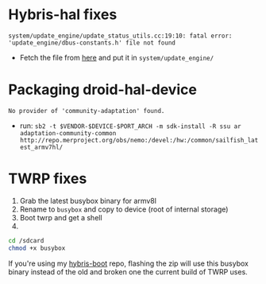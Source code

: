 # Hybris-hal fixes
```
system/update_engine/update_status_utils.cc:19:10: fatal error: 'update_engine/dbus-constants.h' file not found
```
* Fetch the file from [here](https://gist.github.com/calebccff/8ad08f58f83ac9cd506484e3f4d23cbb) and put it in `system/update_engine/`

# Packaging droid-hal-device
```
No provider of 'community-adaptation' found.
```
* run: `sb2 -t $VENDOR-$DEVICE-$PORT_ARCH -m sdk-install -R ssu ar adaptation-community-common http://repo.merproject.org/obs/nemo:/devel:/hw:/common/sailfish_latest_armv7hl/`

# TWRP fixes

1. Grab the latest busybox binary for armv8l
2. Rename to `busybox` and copy to device (root of internal storage)
3. Boot twrp and get a shell
4. 
```sh
cd /sdcard
chmod +x busybox
```

If you're using my [hybris-boot](https://github.com/sailfish-oneplus6/hybris-boot) repo, flashing the zip will use this busybox binary instead of the old and broken one the current build of TWRP uses.
